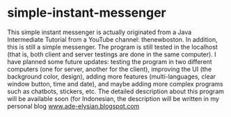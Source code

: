 # simple-instant-messenger
This simple instant messenger is actually originated from a Java Intermediate Tutorial from a YouTube channel: thenewboston. In addition, this is still a simple messenger. The program is still tested in the localhost (that is, both client and server testings are done in the same computer). I have planned some future updates: testing the program in two different computers (one for server, another for the client), improving the UI (the background color, design), adding more features (multi-languages, clear window button, time and date), and maybe adding more complex programs such as chatbots, stickers, etc. The detailed description about this program will be available soon (for Indonesian, the description will be written in my personal blog www.ade-elysian.blogspot.com
